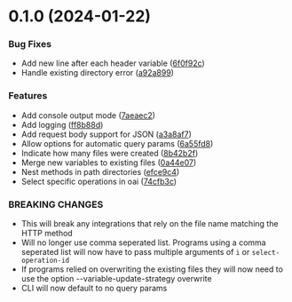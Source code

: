 # 0.1.0 (2024-01-22)


### Bug Fixes

* Add new line after each header variable ([6f0f92c](https://github.com/ethancarlsson/openapi-to-hurl/commit/6f0f92c0ccf8a1a4a0a7dff62c1ce4af61538c42))
* Handle existing directory error ([a92a899](https://github.com/ethancarlsson/openapi-to-hurl/commit/a92a8997e69c79195cd46d193cf17643ba75d87f))

### Features

* Add console output mode ([7aeaec2](https://github.com/ethancarlsson/openapi-to-hurl/commit/7aeaec2fe52649db1d6e56dd2918d0e7529ec17e))
* Add logging ([ff8b88d](https://github.com/ethancarlsson/openapi-to-hurl/commit/ff8b88d307cd6bb2a9284176c93e2534a404071a))
* Add request body support for JSON ([a3a8af7](https://github.com/ethancarlsson/openapi-to-hurl/commit/a3a8af77ae75fe8e50a69410f41f129ec5b19e80))
* Allow options for automatic query params ([6a55fd8](https://github.com/ethancarlsson/openapi-to-hurl/commit/6a55fd8a948742617aca3c5339e4b2fa23b16cd4))
* Indicate how many files were created ([8b42b2f](https://github.com/ethancarlsson/openapi-to-hurl/commit/8b42b2ff7e4d097ff0079fb2c16e18a261d5fd53))
* Merge new variables to existing files ([0a44e07](https://github.com/ethancarlsson/openapi-to-hurl/commit/0a44e07723e9057b60a68a3241fa67f2c4117b05))
* Nest methods in path directories ([efce9c4](https://github.com/ethancarlsson/openapi-to-hurl/commit/efce9c41afe8ab4fda27d67183685ab4924d0264))
* Select specific operations in oai ([74cfb3c](https://github.com/ethancarlsson/openapi-to-hurl/commit/74cfb3c19cf3cae5fee136c527708bb65beee189))


### BREAKING CHANGES

* This will break any integrations that rely on the file
name matching the HTTP method
* Will no longer use comma seperated list. Programs using a
comma seperated list will now have to pass multiple arguments of `i` or
`select-operation-id`
* If programs relied on overwriting the existing files they
will now need to use the option --variable-update-strategy overwrite
* CLI will now default to no query params




